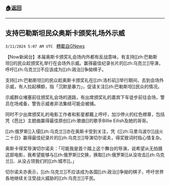 ###  [:house:返回](README.md)
---


## 支持巴勒斯坦民众奥斯卡颁奖礼场外示威
`3/11/2024 5:07 AM UTC ` [轉載自GNews](https://gnews.org/articles/2383206)

【Now新闻台】本届奥斯卡颁奖礼会场内外都有反战意味，有支持[[zh:巴勒斯坦]]的民众趁颁奖礼举行在会场外示威。赢得最佳纪录长片的[[zh:乌克兰]]导演，呼吁[[zh:乌克兰]]不应该成为[[zh:政治]]争拗棋子。

支持[[zh:巴勒斯坦]]的民众趁奥斯卡颁奖礼在[[zh:洛杉矶]]举行期间，去到会场外示威，有人拉起横额，指「沉默是暴力」，促请关注[[zh:巴勒斯坦]]民众的情况。

示威群众堵塞前往颁奖礼会场的道路，有出席颁奖礼的嘉宾下车徒步前往会场，警员在场戒备，警告示威者非法集结可能会被捕。

同时不少出席颁奖礼的电影工作者和影星都戴上呼吁，加沙停火的红色襟章，包括凭《芭比》主题曲赢得最佳原创[[zh:歌曲]]的歌手Billie Eilish及她的哥哥。

[[zh:俄罗斯]]入侵[[zh:乌克兰]]亦在奥斯卡受到关注，凭《[[zh:马里乌波尔]]战火二十日》赢得最佳纪录片的[[zh:乌克兰]]导演切尔诺夫，得奖致词时指心情复杂。

奥斯卡得奖导演切尔诺夫：「可能我是首个踏上这个舞台的导演，说希望从无拍摄这部电影，我希望能够与[[zh:俄罗斯]]交换，换取[[zh:俄罗斯]]从没攻击[[zh:乌克兰]]、从没占领我们的[[zh:城市]]。」

切尔诺夫亦表示，[[zh:乌克兰]]不应该成为各国[[zh:政治]]争拗的棋子，呼吁世界各地继续关注受战火威胁的[[zh:乌克兰]]平民。
